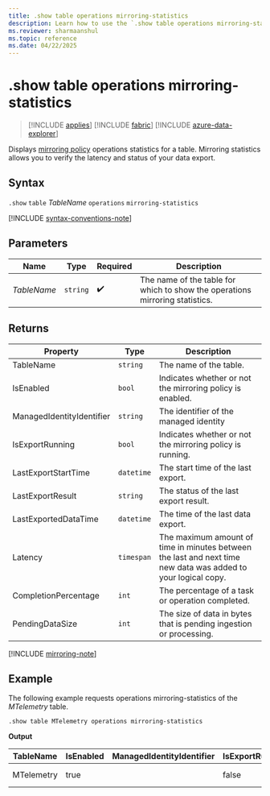 ```yaml
---
title: .show table operations mirroring-statistics
description: Learn how to use the `.show table operations mirroring-statistics` command to check the mirroring policy operations.
ms.reviewer: sharmaanshul
ms.topic: reference
ms.date: 04/22/2025
---
```

# .show table operations mirroring-statistics

> [!INCLUDE [applies](../includes/applies-to-version/applies.md)] [!INCLUDE [fabric](../includes/applies-to-version/fabric.md)] [!INCLUDE [azure-data-explorer](../includes/applies-to-version/azure-data-explorer.md)]

Displays [mirroring policy](mirroring-policy.md) operations statistics for a table. Mirroring statistics allows you to verify the latency and status of your data export.

## Syntax

`.show` `table` *TableName* `operations` `mirroring-statistics`

[!INCLUDE [syntax-conventions-note](../includes/syntax-conventions-note.md)]

## Parameters

|Name|Type|Required|Description|
|--|--|--|--|
|*TableName*| `string` | :heavy_check_mark:|The name of the table for which to show the operations mirroring statistics.|

## Returns

| Property | Type | Description |
|-----|-----|-----|
|TableName | `string` | The name of the table. |
|IsEnabled | `bool` |Indicates whether or not the mirroring policy is enabled. |
|ManagedIdentityIdentifier |`string` | The identifier of the managed identity |
|IsExportRunning | `bool` | Indicates whether or not the mirroring policy is running. |
|LastExportStartTime | `datetime`| The start time of the last export. |
|LastExportResult | `string` | The status of the last export result. |
|LastExportedDataTime|`datetime` | The time of the last data export.  |
|Latency | `timespan` |The maximum amount of time in minutes between the last and next time new data was added to your logical copy.  |
|CompletionPercentage|`int` | The percentage of a task or operation completed. |
|PendingDataSize|`int` | The size of data in bytes that is pending ingestion or processing.|

[!INCLUDE [mirroring-note](../includes/mirroring-note.md)]

## Example

The following example requests operations mirroring-statistics of the *MTelemetry* table.

```kusto
.show table MTelemetry operations mirroring-statistics 
```

**Output**

| TableName | IsEnabled | ManagedIdentityIdentifier | IsExportRunning | LastExportStartTime | LastExportResult | LastExportedDataTime | Latency | CompletionPercentage | PendingDataSize |
|--|--|--|--|--|--|--|--|--|--|
| MTelemetry | true |  | false | 2025-04-09 18:42:37.3760 | Completed | 2025-04-09 16:47:07.8420 | 00:00:00 | 100 | 0 |